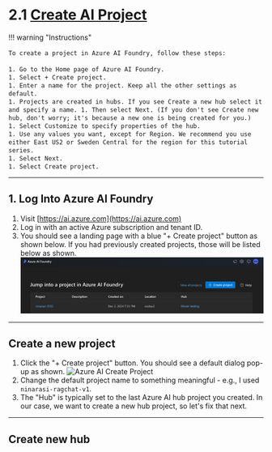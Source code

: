 # 2.1 [Create AI Project](https://learn.microsoft.com/en-us/azure/ai-studio/tutorials/copilot-sdk-create-resources?tabs=macos#create-a-project)


!!! warning "Instructions"

    To create a project in Azure AI Foundry, follow these steps:

    1. Go to the Home page of Azure AI Foundry.
    1. Select + Create project.
    1. Enter a name for the project. Keep all the other settings as default.
    1. Projects are created in hubs. If you see Create a new hub select it and specify a name. 1. Then select Next. (If you don't see Create new hub, don't worry; it's because a new one is being created for you.)
    1. Select Customize to specify properties of the hub.
    1. Use any values you want, except for Region. We recommend you use either East US2 or Sweden Central for the region for this tutorial series.
    1. Select Next.
    1. Select Create project.

---

## 1. Log Into Azure AI Foundry

1. Visit [https://ai.azure.com](https://ai.azure.com)
1. Log in with an active Azure subscription and tenant ID.
1. You should see a landing page with a blue "+ Create project" button as shown below. If you had previously created projects, those will be listed below as shown.
    ![Azure AI Portal Landing Page](./../img/p1-create-project-landing.png)

---

## Create a new project

1. Click the "+ Create project" button. You should see a default dialog pop-up as shown. 
    ![Azure AI Create Project](./../img/p1-create-project-dialog-default.png)
1. Change the default project name to something meaningful - e.g., I used `ninarasi-ragchat-v1`.
1. The "Hub" is typically set to the last Azure AI hub project you created. In our case, we want to create a new hub project, so let's fix that next.

---

## Create new hub



